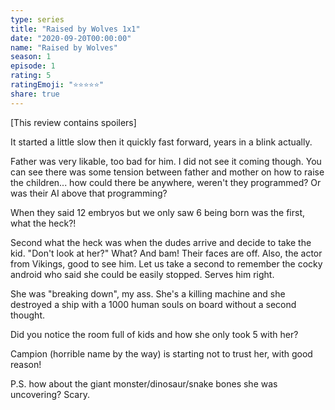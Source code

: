 ```yaml
---
type: series
title: "Raised by Wolves 1x1"
date: "2020-09-20T00:00:00"
name: "Raised by Wolves"
season: 1
episode: 1
rating: 5
ratingEmoji: "⭐️⭐️⭐️⭐️⭐️"
share: true
---
```


[This review contains spoilers]

It started a little slow then it quickly fast forward, years in a blink actually.

Father was very likable, too bad for him. I did not see it coming though. You can see there was some tension between father and mother on how to raise the children... how could there be anywhere, weren't they programmed? Or was their AI above that programming?

When they said 12 embryos but we only saw 6 being born was the first, what the heck?!

Second what the heck was when the dudes arrive and decide to take the kid. "Don't look at her?" What? And bam! Their faces are off. Also, the actor from Vikings, good to see him.
Let us take a second to remember the cocky android who said she could be easily stopped. Serves him right.

She was "breaking down", my ass. She's a killing machine and she destroyed a ship with a 1000 human souls on board without a second thought.

Did you notice the room full of kids and how she only took 5 with her?

Campion (horrible name by the way) is starting not to trust her, with good reason!

P.S. how about the giant monster/dinosaur/snake bones she was uncovering? Scary.
